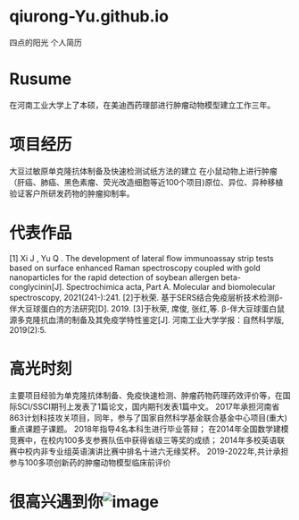 # qiurong-Yu.github.io
四点的阳光 个人简历
# Rusume

在河南工业大学上了本硕，在美迪西药理部进行肿瘤动物模型建立工作三年。

# 项目经历

大豆过敏原单克隆抗体制备及快速检测试纸方法的建立
在小鼠动物上进行肿瘤（肝癌、肺癌、黑色素瘤、荧光改造细胞等近100个项目)原位、异位、异种移植验证客户所研发药物的肿瘤抑制率。

# 代表作品

[1] Xi J ,  Yu Q . The development of lateral flow immunoassay strip tests based on surface enhanced Raman spectroscopy coupled with gold nanoparticles for the rapid detection of soybean allergen beta-conglycinin[J]. Spectrochimica acta, Part A. Molecular and biomolecular spectroscopy, 2021(241-):241.
[2]于秋荣. 基于SERS结合免疫层析技术检测β-伴大豆球蛋白的方法研究[D].  2019.
[3]于秋荣, 席俊, 张红,等. β-伴大豆球蛋白鼠源多克隆抗血清的制备及其免疫学特性鉴定[J]. 河南工业大学学报：自然科学版, 2019(2):5.

# 高光时刻

主要项目经验为单克隆抗体制备、免疫快速检测、肿瘤药物药理药效评价等，在国际SCI/SSCI期刊上发表了1篇论文，国内期刊发表1篇中文。
2017年承担河南省863计划科技攻关项目，同年，参与了国家自然科学基金联合基金中心项目(重大)重点课题子课题。
2018年指导4名本科生进行毕业答辩；
在2014年全国数学建模竞赛中，在校内100多支参赛队伍中获得省级三等奖的成绩；
2014年多校英语联赛中校内非专业组英语演讲比赛中排名十进六无缘奖杯。
2019-2022年,共计承担参与100多项创新药的肿瘤动物模型临床前评价

# 很高兴遇到你![image](https://user-images.githubusercontent.com/115864874/201866845-afa68e44-b627-4665-be2c-b0dfb4363873.png)
